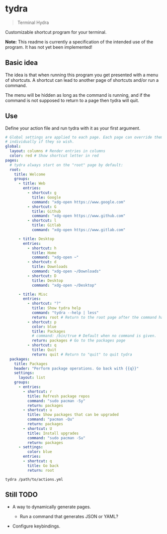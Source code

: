 # tydra

> Terminal Hydra

Customizable shortcut program for your terminal.

**Note:** This readme is currently a specification of the intended use of the
program. It has not yet been implemented!

## Basic idea

The idea is that when running this program you get presented with a menu of
shortcuts. A shortcut can lead to another page of shortcuts and/or run a
command.

The menu will be hidden as long as the command is running, and if the command
is not supposed to return to a page then tydra will quit.

## Use

Define your action file and run tydra with it as your first argument.

```yaml
# Global settings are applied to each page. Each page can override them
# individually if they so wish.
global:
  layout: columns # Render entries in columns
  color: red # Show shortcut letter in red
pages:
  # tydra always start on the "root" page by default:
  root:
    title: Welcome
    groups:
      - title: Web
        entries:
          - shortcut: g
            title: Google
            command: "xdg-open https://www.google.com"
          - shortcut: G
            title: Github
            command: "xdg-open https://www.github.com"
          - shortcut: l
            title: Gitlab
            command: "xdg-open https://www.gitlab.com"

      - title: Desktop
        entries:
          - shortcut: h
            title: Home
            command: "xdg-open ~"
          - shortcut: d
            title: Downloads
            command: "xdg-open ~/Downloads"
          - shortcut: D
            title: Desktop
            command: "xdg-open ~/Desktop"

      - title: Misc
        entries:
          - shortcut: "?"
            title: Show tydra help
            command: "tydra --help | less"
            return: root # Return to the root page after the command has finished.
          - shortcut: p
            color: blue
            title: Packages
            # command: /bin/true # Default when no command is given.
            return: packages # Go to the packages page
          - shortcut: q
            title: Quit
            return: quit # Return to "quit" to quit tydra
  packages:
    title: Packages
    header: "Perform package operations. Go back with {{q}}"
    settings:
      layout: list
    groups:
      - entries:
        - shortcut: r
          title: Refresh package repos
          command: "sudo pacman -Sy"
          return: packages
        - shortcut: u
          title: Show packages that can be upgraded
          command: "pacman -Qu"
          return: packages
        - shortcut: U
          title: Install upgrades
          command: "sudo pacman -Su"
          return: packages
      - settings:
          color: blue
        entries:
        - shortcut: q
          title: Go back
          return: root
```

```
tydra /path/to/actions.yml
```

## Still TODO

- A way to dynamically generate pages.
  - Run a command that generates JSON or YAML?

- Configure keybindings.
